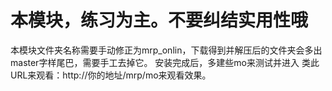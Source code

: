 # 本模块，练习为主。不要纠结实用性哦
本模块文件夹名称需要手动修正为mrp_onlin，下载得到并解压后的文件夹会多出master字样尾巴，需要手工去掉它。
安装完成后，多建些mo来测试并进入 类此URL来观看：http://你的地址/mrp/mo来观看效果。
